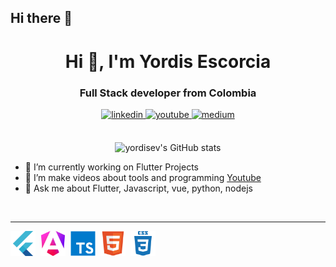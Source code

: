 ## Hi there 👋
<!DOCTYPE html>
<html lang="en">
<head>
    <meta charset="UTF-8">
    <meta http-equiv="X-UA-Compatible" content="IE=edge">
    <meta name="viewport" content="width=device-width, initial-scale=1.0">
</head>
<body>

<!--
**yordisev/yordisev** is a ✨ _special_ ✨ repository because its `README.md` (this file) appears on your GitHub profile.
Here are some ideas to get you started:
<hr>
- 🔭 I’m currently working on ...
- 🌱 I’m currently learning ...
- 👯 I’m looking to collaborate on ...
- 🤔 I’m looking for help with ...
- 💬 Ask me about ...
- 📫 How to reach me: ...
- 😄 Pronouns: ...
- ⚡ Fun fact: ...
-->
<div align="center">
    <h1>Hi 👋, I'm Yordis Escorcia</h1>
    <h3>Full Stack developer from Colombia</h3>
    <a href="https://www.linkedin.com/in/yordis-escorcia-vasquez-994083127" target="_blank">
        <img src="https://img.shields.io/badge/linkedin-%2300acee.svg?color=405DE6&style=for-the-badge&logo=linkedin&logoColor=white" alt="linkedin" style="margin-bottom: 5px;" />
    </a>
    <a href="https://www.youtube.com/@olacoders" target="_blank">
        <img src="https://img.shields.io/badge/YouTube-red?style=for-the-badge&logo=youtube&logoColor=white" alt="youtube" style="margin-bottom: 5px;" />
    </a>
    <a href="https://patreon.com/OlaCoders" target="_blank">
        <img src="https://img.shields.io/badge/Medium-12100E?style=for-the-badge&logo=medium&logoColor=white" alt="medium" style="margin-bottom: 5px;" />
    </a>
</div>
<br>
<div align="center">
   
   ![yordisev's GitHub stats](https://github-readme-stats.vercel.app/api?username=yordisev&show_icons=true&locale=es&theme=dark#gh-dark-mode-only)
   
</div>
<ul>
    <li>🔭 I’m currently working on Flutter Projects</li>
    <li>🎥 I’m make videos about tools and programming <a href="https://www.youtube.com/@olacoders">Youtube</a></li>
    <li>💬 Ask me about Flutter, Javascript, vue, python, nodejs</li>
</ul>
<br>
<hr>
<div>
 <img src="https://github.com/devicons/devicon/blob/master/icons/flutter/flutter-original.svg" title="Flutter" alt="Flutter" width="40" height="40"/>&nbsp;
 <img src="https://github.com/devicons/devicon/blob/master/icons/angular/angular-original.svg" title="Angular" alt="Angular" width="40" height="40"/>&nbsp;
  <img src="https://github.com/devicons/devicon/blob/master/icons/typescript/typescript-original.svg" title="TypeScript" alt="TypeScript" width="40" height="40"/>&nbsp;
 <img src="https://github.com/devicons/devicon/blob/master/icons/html5/html5-original.svg" title="HTML5" alt="HTML5" width="40" height="40"/>&nbsp;
 <img src="https://github.com/devicons/devicon/blob/master/icons/css3/css3-plain-wordmark.svg"  title="CSS3" alt="CSS" width="40" height="40"/>&nbsp;
</div>

</body>
</html>
